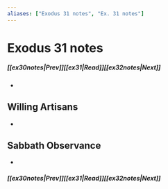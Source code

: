 ```yaml
---
aliases: ["Exodus 31 notes", "Ex. 31 notes"]
---
```

# Exodus 31 notes
##### <span class=arrow-left></span>[[ex30notes|Prev]]<span class=navigation-separator></span>[[ex31|Read]]<span class=navigation-separator></span>[[ex32notes|Next]]<span class=arrow-right></span>
- 
## Willing Artisans
- 
## Sabbath Observance
- 
##### <span class=arrow-left></span>[[ex30notes|Prev]]<span class=navigation-separator></span>[[ex31|Read]]<span class=navigation-separator></span>[[ex32notes|Next]]<span class=arrow-right></span>
